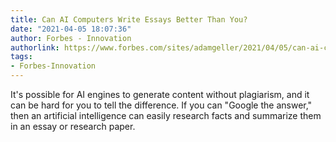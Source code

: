 ```yaml
---
title: Can AI Computers Write Essays Better Than You?
date: "2021-04-05 18:07:36"
author: Forbes - Innovation
authorlink: https://www.forbes.com/sites/adamgeller/2021/04/05/can-ai-computers-write-essays-better-than-you/
tags:
- Forbes-Innovation
---
```

It's possible for AI engines to generate content without plagiarism, and it can be hard for you to tell the difference. If you can "Google the answer," then an artificial intelligence can easily research facts and summarize them in an essay or research paper.